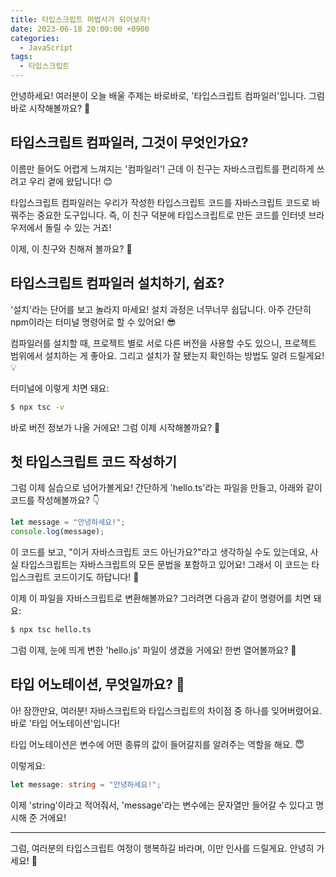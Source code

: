 ```yaml
---
title: 타입스크립트 마법사가 되어보자!
date: 2023-06-18 20:00:00 +0900
categories:
  - JavaScript
tags:
  - 타입스크립트
---
```


안녕하세요! 여러분이 오늘 배울 주제는 바로바로, '타입스크립트 컴파일러'입니다. 그럼 바로 시작해볼까요? 🚀

## 타입스크립트 컴파일러, 그것이 무엇인가요?

이름만 들어도 어렵게 느껴지는 '컴파일러'! 근데 이 친구는 자바스크립트를 편리하게 쓰려고 우리 곁에 왔답니다! 😊

타입스크립트 컴파일러는 우리가 작성한 타입스크립트 코드를 자바스크립트 코드로 바꿔주는 중요한 도구입니다. 즉, 이 친구 덕분에 타입스크립트로 만든 코드를 인터넷 브라우저에서 돌릴 수 있는 거죠!

이제, 이 친구와 친해져 볼까요? 🤝

## 타입스크립트 컴파일러 설치하기, 쉽죠?

'설치'라는 단어를 보고 놀라지 마세요! 설치 과정은 너무너무 쉽답니다. 아주 간단히 npm이라는 터미널 명령어로 할 수 있어요! 😎

컴파일러를 설치할 때, 프로젝트 별로 서로 다른 버전을 사용할 수도 있으니, 프로젝트 범위에서 설치하는 게 좋아요. 그리고 설치가 잘 됐는지 확인하는 방법도 알려 드릴게요! 💡

터미널에 이렇게 치면 돼요:
```bash
$ npx tsc -v
```
바로 버전 정보가 나올 거에요! 그럼 이제 시작해볼까요? 🌈

## 첫 타입스크립트 코드 작성하기

그럼 이제 실습으로 넘어가볼게요! 간단하게 'hello.ts'라는 파일을 만들고, 아래와 같이 코드를 작성해볼까요? 👇

```typescript
let message = "안녕하세요!";
console.log(message);
```

이 코드를 보고, "이거 자바스크립트 코드 아닌가요?"라고 생각하실 수도 있는데요, 사실 타입스크립트는 자바스크립트의 모든 문법을 포함하고 있어요! 그래서 이 코드는 타입스크립트 코드이기도 하답니다! 🥳

이제 이 파일을 자바스크립트로 변환해볼까요? 그러려면 다음과 같이 명령어를 치면 돼요:

```bash
$ npx tsc hello.ts
```

그럼 이제, 눈에 띄게 변한 'hello.js' 파일이 생겼을 거에요! 한번 열어볼까요? 🧐

## 타입 어노테이션, 무엇일까요? 🤔

아! 잠깐만요, 여러분! 자바스크립트와 타입스크립트의 차이점 중 하나를 잊어버렸어요. 바로 '타입 어노테이션'입니다!

타입 어노테이션은 변수에 어떤 종류의 값이 들어갈지를 알려주는 역할을 해요. 😇

이렇게요:

```typescript
let message: string = "안녕하세요!";
```

이제 'string'이라고 적어줘서, 'message'라는 변수에는 문자열만 들어갈 수 있다고 명시해 준 거에요!

---

그럼, 여러분의 타입스크립트 여정이 행복하길 바라며, 이만 인사를 드릴게요. 안녕히 가세요! 🌟
